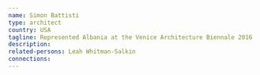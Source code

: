 ```yaml
---
name: Simon Battisti
type: architect
country: USA
tagline: Represented Albania at the Venice Architecture Biennale 2016
description:
related-persons: Leah Whitman-Salkin
connections:
---
```

